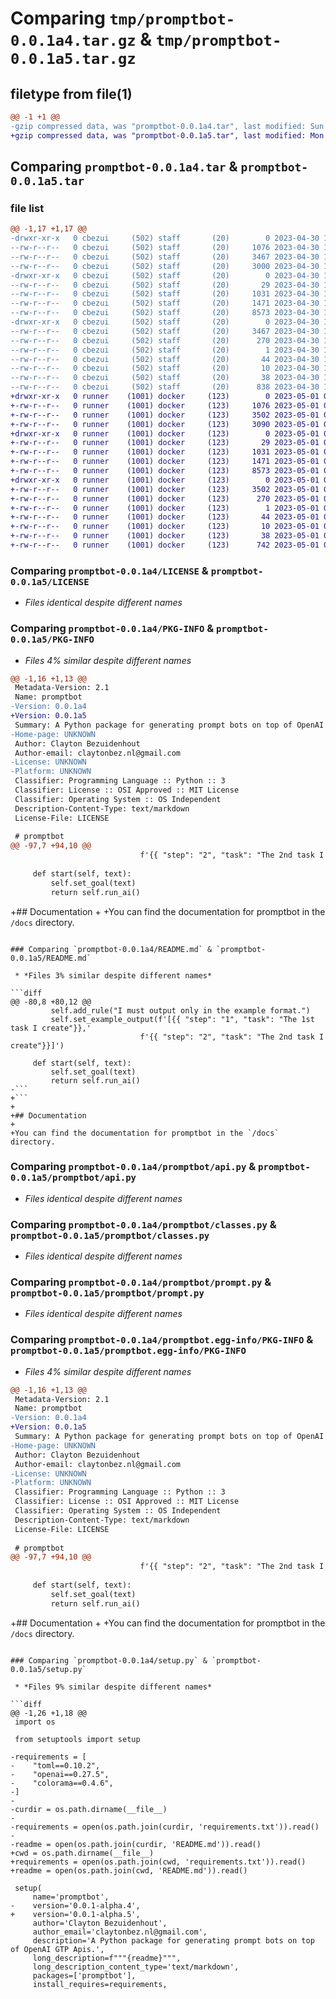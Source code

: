 # Comparing `tmp/promptbot-0.0.1a4.tar.gz` & `tmp/promptbot-0.0.1a5.tar.gz`

## filetype from file(1)

```diff
@@ -1 +1 @@
-gzip compressed data, was "promptbot-0.0.1a4.tar", last modified: Sun Apr 30 16:24:25 2023, max compression
+gzip compressed data, was "promptbot-0.0.1a5.tar", last modified: Mon May  1 06:41:03 2023, max compression
```

## Comparing `promptbot-0.0.1a4.tar` & `promptbot-0.0.1a5.tar`

### file list

```diff
@@ -1,17 +1,17 @@
-drwxr-xr-x   0 cbezui     (502) staff       (20)        0 2023-04-30 16:24:25.846793 promptbot-0.0.1a4/
--rw-r--r--   0 cbezui     (502) staff       (20)     1076 2023-04-30 10:31:49.000000 promptbot-0.0.1a4/LICENSE
--rw-r--r--   0 cbezui     (502) staff       (20)     3467 2023-04-30 16:24:25.846635 promptbot-0.0.1a4/PKG-INFO
--rw-r--r--   0 cbezui     (502) staff       (20)     3000 2023-04-30 15:38:08.000000 promptbot-0.0.1a4/README.md
-drwxr-xr-x   0 cbezui     (502) staff       (20)        0 2023-04-30 16:24:25.845123 promptbot-0.0.1a4/promptbot/
--rw-r--r--   0 cbezui     (502) staff       (20)       29 2023-04-30 15:38:08.000000 promptbot-0.0.1a4/promptbot/__init__.py
--rw-r--r--   0 cbezui     (502) staff       (20)     1031 2023-04-30 15:38:08.000000 promptbot-0.0.1a4/promptbot/api.py
--rw-r--r--   0 cbezui     (502) staff       (20)     1471 2023-04-30 15:38:08.000000 promptbot-0.0.1a4/promptbot/classes.py
--rw-r--r--   0 cbezui     (502) staff       (20)     8573 2023-04-30 15:38:08.000000 promptbot-0.0.1a4/promptbot/prompt.py
-drwxr-xr-x   0 cbezui     (502) staff       (20)        0 2023-04-30 16:24:25.846369 promptbot-0.0.1a4/promptbot.egg-info/
--rw-r--r--   0 cbezui     (502) staff       (20)     3467 2023-04-30 16:24:25.000000 promptbot-0.0.1a4/promptbot.egg-info/PKG-INFO
--rw-r--r--   0 cbezui     (502) staff       (20)      270 2023-04-30 16:24:25.000000 promptbot-0.0.1a4/promptbot.egg-info/SOURCES.txt
--rw-r--r--   0 cbezui     (502) staff       (20)        1 2023-04-30 16:24:25.000000 promptbot-0.0.1a4/promptbot.egg-info/dependency_links.txt
--rw-r--r--   0 cbezui     (502) staff       (20)       44 2023-04-30 16:24:25.000000 promptbot-0.0.1a4/promptbot.egg-info/requires.txt
--rw-r--r--   0 cbezui     (502) staff       (20)       10 2023-04-30 16:24:25.000000 promptbot-0.0.1a4/promptbot.egg-info/top_level.txt
--rw-r--r--   0 cbezui     (502) staff       (20)       38 2023-04-30 16:24:25.846854 promptbot-0.0.1a4/setup.cfg
--rw-r--r--   0 cbezui     (502) staff       (20)      838 2023-04-30 16:24:18.000000 promptbot-0.0.1a4/setup.py
+drwxr-xr-x   0 runner    (1001) docker     (123)        0 2023-05-01 06:41:03.864810 promptbot-0.0.1a5/
+-rw-r--r--   0 runner    (1001) docker     (123)     1076 2023-05-01 06:40:46.000000 promptbot-0.0.1a5/LICENSE
+-rw-r--r--   0 runner    (1001) docker     (123)     3502 2023-05-01 06:41:03.864810 promptbot-0.0.1a5/PKG-INFO
+-rw-r--r--   0 runner    (1001) docker     (123)     3090 2023-05-01 06:40:46.000000 promptbot-0.0.1a5/README.md
+drwxr-xr-x   0 runner    (1001) docker     (123)        0 2023-05-01 06:41:03.864810 promptbot-0.0.1a5/promptbot/
+-rw-r--r--   0 runner    (1001) docker     (123)       29 2023-05-01 06:40:46.000000 promptbot-0.0.1a5/promptbot/__init__.py
+-rw-r--r--   0 runner    (1001) docker     (123)     1031 2023-05-01 06:40:46.000000 promptbot-0.0.1a5/promptbot/api.py
+-rw-r--r--   0 runner    (1001) docker     (123)     1471 2023-05-01 06:40:46.000000 promptbot-0.0.1a5/promptbot/classes.py
+-rw-r--r--   0 runner    (1001) docker     (123)     8573 2023-05-01 06:40:46.000000 promptbot-0.0.1a5/promptbot/prompt.py
+drwxr-xr-x   0 runner    (1001) docker     (123)        0 2023-05-01 06:41:03.864810 promptbot-0.0.1a5/promptbot.egg-info/
+-rw-r--r--   0 runner    (1001) docker     (123)     3502 2023-05-01 06:41:03.000000 promptbot-0.0.1a5/promptbot.egg-info/PKG-INFO
+-rw-r--r--   0 runner    (1001) docker     (123)      270 2023-05-01 06:41:03.000000 promptbot-0.0.1a5/promptbot.egg-info/SOURCES.txt
+-rw-r--r--   0 runner    (1001) docker     (123)        1 2023-05-01 06:41:03.000000 promptbot-0.0.1a5/promptbot.egg-info/dependency_links.txt
+-rw-r--r--   0 runner    (1001) docker     (123)       44 2023-05-01 06:41:03.000000 promptbot-0.0.1a5/promptbot.egg-info/requires.txt
+-rw-r--r--   0 runner    (1001) docker     (123)       10 2023-05-01 06:41:03.000000 promptbot-0.0.1a5/promptbot.egg-info/top_level.txt
+-rw-r--r--   0 runner    (1001) docker     (123)       38 2023-05-01 06:41:03.864810 promptbot-0.0.1a5/setup.cfg
+-rw-r--r--   0 runner    (1001) docker     (123)      742 2023-05-01 06:40:46.000000 promptbot-0.0.1a5/setup.py
```

### Comparing `promptbot-0.0.1a4/LICENSE` & `promptbot-0.0.1a5/LICENSE`

 * *Files identical despite different names*

### Comparing `promptbot-0.0.1a4/PKG-INFO` & `promptbot-0.0.1a5/PKG-INFO`

 * *Files 4% similar despite different names*

```diff
@@ -1,16 +1,13 @@
 Metadata-Version: 2.1
 Name: promptbot
-Version: 0.0.1a4
+Version: 0.0.1a5
 Summary: A Python package for generating prompt bots on top of OpenAI GTP Apis.
-Home-page: UNKNOWN
 Author: Clayton Bezuidenhout
 Author-email: claytonbez.nl@gmail.com
-License: UNKNOWN
-Platform: UNKNOWN
 Classifier: Programming Language :: Python :: 3
 Classifier: License :: OSI Approved :: MIT License
 Classifier: Operating System :: OS Independent
 Description-Content-Type: text/markdown
 License-File: LICENSE
 
 # promptbot
@@ -97,7 +94,10 @@
                             f'{{ "step": "2", "task": "The 2nd task I create"}}]')
 
     def start(self, text):
         self.set_goal(text)
         return self.run_ai()
 ```
 
+## Documentation
+
+You can find the documentation for promptbot in the `/docs` directory.
```

### Comparing `promptbot-0.0.1a4/README.md` & `promptbot-0.0.1a5/README.md`

 * *Files 3% similar despite different names*

```diff
@@ -80,8 +80,12 @@
         self.add_rule("I must output only in the example format.")
         self.set_example_output(f'[{{ "step": "1", "task": "The 1st task I create"}},'
                             f'{{ "step": "2", "task": "The 2nd task I create"}}]')
 
     def start(self, text):
         self.set_goal(text)
         return self.run_ai()
-```
+```
+
+## Documentation
+
+You can find the documentation for promptbot in the `/docs` directory.
```

### Comparing `promptbot-0.0.1a4/promptbot/api.py` & `promptbot-0.0.1a5/promptbot/api.py`

 * *Files identical despite different names*

### Comparing `promptbot-0.0.1a4/promptbot/classes.py` & `promptbot-0.0.1a5/promptbot/classes.py`

 * *Files identical despite different names*

### Comparing `promptbot-0.0.1a4/promptbot/prompt.py` & `promptbot-0.0.1a5/promptbot/prompt.py`

 * *Files identical despite different names*

### Comparing `promptbot-0.0.1a4/promptbot.egg-info/PKG-INFO` & `promptbot-0.0.1a5/promptbot.egg-info/PKG-INFO`

 * *Files 4% similar despite different names*

```diff
@@ -1,16 +1,13 @@
 Metadata-Version: 2.1
 Name: promptbot
-Version: 0.0.1a4
+Version: 0.0.1a5
 Summary: A Python package for generating prompt bots on top of OpenAI GTP Apis.
-Home-page: UNKNOWN
 Author: Clayton Bezuidenhout
 Author-email: claytonbez.nl@gmail.com
-License: UNKNOWN
-Platform: UNKNOWN
 Classifier: Programming Language :: Python :: 3
 Classifier: License :: OSI Approved :: MIT License
 Classifier: Operating System :: OS Independent
 Description-Content-Type: text/markdown
 License-File: LICENSE
 
 # promptbot
@@ -97,7 +94,10 @@
                             f'{{ "step": "2", "task": "The 2nd task I create"}}]')
 
     def start(self, text):
         self.set_goal(text)
         return self.run_ai()
 ```
 
+## Documentation
+
+You can find the documentation for promptbot in the `/docs` directory.
```

### Comparing `promptbot-0.0.1a4/setup.py` & `promptbot-0.0.1a5/setup.py`

 * *Files 9% similar despite different names*

```diff
@@ -1,26 +1,18 @@
 import os
 
 from setuptools import setup
 
-requirements = [
-    "toml==0.10.2",
-    "openai==0.27.5",
-    "colorama==0.4.6",
-]
-
-curdir = os.path.dirname(__file__)
-
-requirements = open(os.path.join(curdir, 'requirements.txt')).read()
-
-readme = open(os.path.join(curdir, 'README.md')).read()
+cwd = os.path.dirname(__file__)
+requirements = open(os.path.join(cwd, 'requirements.txt')).read()
+readme = open(os.path.join(cwd, 'README.md')).read()
 
 setup(
     name='promptbot',
-    version='0.0.1-alpha.4',
+    version='0.0.1-alpha.5',
     author='Clayton Bezuidenhout',
     author_email='claytonbez.nl@gmail.com',
     description='A Python package for generating prompt bots on top of OpenAI GTP Apis.',
     long_description=f"""{readme}""",
     long_description_content_type='text/markdown',
     packages=['promptbot'],
     install_requires=requirements,
```


